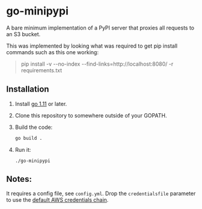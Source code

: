go-minipypi
===========

A bare minimum implementation of a PyPI server that proxies all requests to an S3 bucket.

This was implemented by looking what was required to get pip install commands such as this one working:
> pip install -v  --no-index --find-links=http://localhost:8080/ -r requirements.txt

Installation
------------

1. Install [go 1.11](https://golang.org/dl/) or later.

2. Clone this repository to somewhere outside of your GOPATH.

3. Build the code:

	```sh
	go build .
	```

4. Run it:

	```
	./go-minipypi
	```

Notes:
------
It requires a config file, see `config.yml`. Drop the `credentialsfile` parameter to use the [default AWS credentials chain](https://docs.aws.amazon.com/sdk-for-go/v1/developer-guide/configuring-sdk.html#specifying-credentials).
